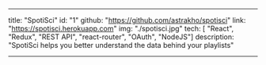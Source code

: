 ---

title: "SpotiSci"
id: "1"
github: "https://github.com/astrakho/spotisci"
link: "https://spotisci.herokuapp.com"
img: "./spotisci.jpg"
tech: [ "React", "Redux", "REST API", "react-router", "OAuth", "NodeJS"]
description: "SpotiSci helps you better understand the data behind your playlists"

---